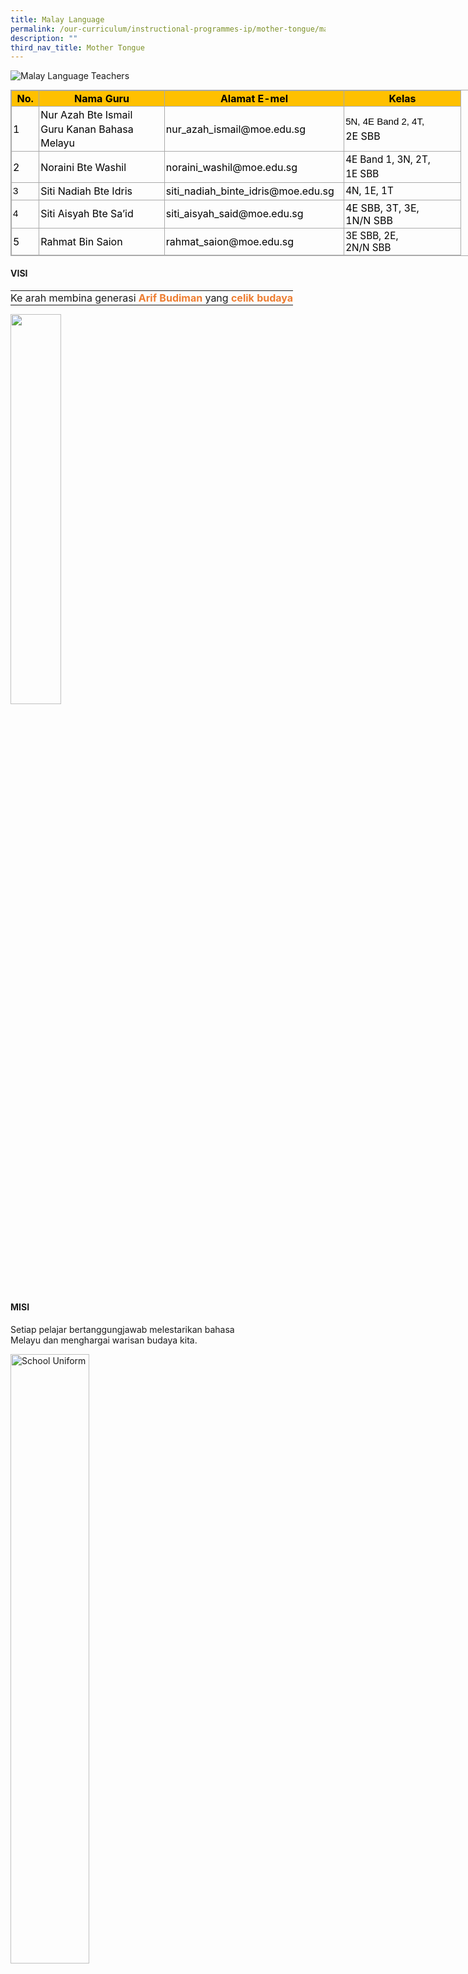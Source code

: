 ```yaml
---
title: Malay Language
permalink: /our-curriculum/instructional-programmes-ip/mother-tongue/malay-language/
description: ""
third_nav_title: Mother Tongue
---
```

![Malay Language Teachers](/images/ML%20teachers.jpeg)

<table border="0" cellspacing="0" cellpadding="0" class="iveo_table ives_tab_simple3" style="margin: 0px; outline: 0px; padding: 0px; border-collapse: collapse; border: 1px solid rgb(170, 170, 170); width: 856px;"><tbody style="margin: 0px; outline: 0px; padding: 0px;"><tr style="margin: 0px; outline: 0px; padding: 0px;"><td style="margin: 0px; outline: 0px; padding: 2px; text-align: center; border: 1px solid rgb(170, 170, 170); width: 29.4pt; background-color: rgb(255, 192, 0);"><font color="#000000" style="margin: 0px; outline: 0px; padding: 0px;"><strong style="margin: 0px; outline: 0px; padding: 0px;">No.</strong><br style="margin: 0px; outline: 0px; padding: 0px;"></font></td><td style="margin: 0px; outline: 0px; padding: 2px; text-align: center; border: 1px solid rgb(170, 170, 170); width: 146.75pt; background-color: rgb(255, 192, 0);"><font color="#000000" style="margin: 0px; outline: 0px; padding: 0px;"><strong style="margin: 0px; outline: 0px; padding: 0px;">Nama Guru</strong><br style="margin: 0px; outline: 0px; padding: 0px;"></font></td><td style="margin: 0px; outline: 0px; padding: 2px; text-align: center; border: 1px solid rgb(170, 170, 170); width: 211.75pt; background-color: rgb(255, 192, 0);"><font color="#000000" style="margin: 0px; outline: 0px; padding: 0px;"><strong style="margin: 0px; outline: 0px; padding: 0px;">Alamat E-mel</strong><br style="margin: 0px; outline: 0px; padding: 0px;"></font></td><td style="margin: 0px; outline: 0px; padding: 2px; text-align: center; border: 1px solid rgb(170, 170, 170); width: 136.35pt; background-color: rgb(255, 192, 0);"><font color="#000000" style="margin: 0px; outline: 0px; padding: 0px;"><strong style="margin: 0px; outline: 0px; padding: 0px;">Kelas</strong><br style="margin: 0px; outline: 0px; padding: 0px;"></font></td></tr><tr style="margin: 0px; outline: 0px; padding: 0px;"><td style="margin: 0px; outline: 0px; padding: 2px; text-align: center; border: 1px solid rgb(170, 170, 170); width: 29.4pt;"><div style="margin: 0px; outline: 0px; padding: 0px; line-height: 22.4px; text-align: left;"><font color="#000000" style="margin: 0px; outline: 0px; padding: 0px;"><span style="margin: 0px; outline: 0px; padding: 0px; background-color: initial;">1</span></font></div></td><td style="margin: 0px; outline: 0px; padding: 2px; text-align: center; border: 1px solid rgb(170, 170, 170); width: 146.75pt;"><div style="margin: 0px; outline: 0px; padding: 0px; line-height: 22.4px; text-align: left;"><font color="#000000" style="margin: 0px; outline: 0px; padding: 0px;"><span style="margin: 0px; outline: 0px; padding: 0px; background-color: initial;">Nur Azah Bte Ismail</span></font></div><div style="margin: 0px; outline: 0px; padding: 0px; line-height: 22.4px; text-align: left;"><font color="#000000" style="margin: 0px; outline: 0px; padding: 0px;"><span style="margin: 0px; outline: 0px; padding: 0px; background-color: initial;">Guru Kanan Bahasa Melayu</span></font></div></td><td style="margin: 0px; outline: 0px; padding: 2px; text-align: center; border: 1px solid rgb(170, 170, 170); width: 211.75pt;"><div style="margin: 0px; outline: 0px; padding: 0px; line-height: 22.4px; text-align: left;"><font color="#000000" style="margin: 0px; outline: 0px; padding: 0px;"><span style="margin: 0px; outline: 0px; padding: 0px; background-color: initial;">nur_azah_ismail@moe.edu.sg</span></font></div></td><td style="margin: 0px; outline: 0px; padding: 2px; text-align: left; border: 1px solid rgb(170, 170, 170); width: 136.35pt;"><div style="margin: 0px; outline: 0px; padding: 0px; line-height: 22.4px; text-align: left;"><span style="margin: 0px; outline: 0px; padding: 0px; color: rgb(0, 0, 0); font-family: Raleway, sans-serif; font-size: 15px;">5N, 4E Band 2, 4T,</span></div><font color="#000000" style="margin: 0px; outline: 0px; padding: 0px;"><div style="margin: 0px; outline: 0px; padding: 0px; line-height: 22.4px; text-align: left;">2E SBB</div></font></td></tr><tr style="margin: 0px; outline: 0px; padding: 0px;"><td style="margin: 0px; outline: 0px; padding: 2px; text-align: center; border: 1px solid rgb(170, 170, 170); width: 29.4pt;"><div style="margin: 0px; outline: 0px; padding: 0px; line-height: 22.4px; text-align: left;"><font color="#000000" style="margin: 0px; outline: 0px; padding: 0px;"><span style="margin: 0px; outline: 0px; padding: 0px; background-color: initial;">2</span></font></div></td><td style="margin: 0px; outline: 0px; padding: 2px; text-align: center; border: 1px solid rgb(170, 170, 170); width: 146.75pt;"><div style="margin: 0px; outline: 0px; padding: 0px; line-height: 22.4px; text-align: left;"><font color="#000000" style="margin: 0px; outline: 0px; padding: 0px;"><span style="margin: 0px; outline: 0px; padding: 0px; background-color: initial;">Noraini Bte Washil</span></font></div></td><td style="margin: 0px; outline: 0px; padding: 2px; text-align: center; border: 1px solid rgb(170, 170, 170); width: 211.75pt;"><div style="margin: 0px; outline: 0px; padding: 0px; line-height: 22.4px; text-align: left;"><font color="#000000" style="margin: 0px; outline: 0px; padding: 0px;"><span style="margin: 0px; outline: 0px; padding: 0px; background-color: initial;">noraini_washil@moe.edu.sg</span></font></div></td><td style="margin: 0px; outline: 0px; padding: 2px; text-align: center; border: 1px solid rgb(170, 170, 170); width: 136.35pt;"><div style="margin: 0px; outline: 0px; padding: 0px; line-height: 22.4px; text-align: left;"><span style="margin: 0px; outline: 0px; padding: 0px; font-size: 15.2861px;"><font color="#000000" style="margin: 0px; outline: 0px; padding: 0px;">4E Band 1, 3N, 2T,&nbsp;</font></span></div><div style="margin: 0px; outline: 0px; padding: 0px; line-height: 22.4px; text-align: left;"><span style="margin: 0px; outline: 0px; padding: 0px; font-size: 15.2861px;"><font color="#000000" style="margin: 0px; outline: 0px; padding: 0px;">1E SBB</font></span><br style="margin: 0px; outline: 0px; padding: 0px;"></div></td></tr><tr style="margin: 0px; outline: 0px; padding: 0px;"><td style="margin: 0px; outline: 0px; padding: 2px; text-align: center; border: 1px solid rgb(170, 170, 170); width: 29.4pt;"><div style="margin: 0px; outline: 0px; padding: 0px; line-height: 22.4px; text-align: left;"><font color="#000000" face="Raleway, sans-serif" style="margin: 0px; outline: 0px; padding: 0px;"><span style="margin: 0px; outline: 0px; padding: 0px; font-size: 15px;">3</span></font></div></td><td style="margin: 0px; outline: 0px; padding: 2px; text-align: center; border: 1px solid rgb(170, 170, 170); width: 146.75pt;"><div style="margin: 0px; outline: 0px; padding: 0px; line-height: 22.4px; text-align: left;"><font color="#000000" style="margin: 0px; outline: 0px; padding: 0px;"><span style="margin: 0px; outline: 0px; padding: 0px; background-color: initial;">Siti Nadiah Bte Idris</span></font></div></td><td style="margin: 0px; outline: 0px; padding: 2px; text-align: center; border: 1px solid rgb(170, 170, 170); width: 211.75pt;"><div style="margin: 0px; outline: 0px; padding: 0px; line-height: 22.4px; text-align: left;"><font color="#000000" style="margin: 0px; outline: 0px; padding: 0px;"><span style="margin: 0px; outline: 0px; padding: 0px; background-color: initial;">siti_nadiah_binte_idris@moe.edu.sg</span></font></div></td><td style="margin: 0px; outline: 0px; padding: 2px; text-align: center; border: 1px solid rgb(170, 170, 170); width: 136.35pt;"><div style="margin: 0px; outline: 0px; padding: 0px; line-height: 22.4px; text-align: left;"><span style="margin: 0px; outline: 0px; padding: 0px; font-size: 15.2861px;"><font color="#000000" style="margin: 0px; outline: 0px; padding: 0px;">4N, 1E, 1T</font></span><br style="margin: 0px; outline: 0px; padding: 0px;"></div></td></tr><tr style="margin: 0px; outline: 0px; padding: 0px;"><td style="margin: 0px; outline: 0px; padding: 2px; text-align: center; border: 1px solid rgb(170, 170, 170); width: 29.4pt;"><div style="margin: 0px; outline: 0px; padding: 0px; line-height: 22.4px; text-align: left;"><font color="#000000" face="Raleway, sans-serif" style="margin: 0px; outline: 0px; padding: 0px;"><span style="margin: 0px; outline: 0px; padding: 0px; font-size: 15px;">4</span></font></div></td><td style="margin: 0px; outline: 0px; padding: 2px; text-align: center; border: 1px solid rgb(170, 170, 170); width: 146.75pt;"><div style="margin: 0px; outline: 0px; padding: 0px; line-height: 22.4px; text-align: left;"><font color="#000000" style="margin: 0px; outline: 0px; padding: 0px;"><span style="margin: 0px; outline: 0px; padding: 0px; background-color: initial;">Siti Aisyah Bte Sa’id</span></font></div></td><td style="margin: 0px; outline: 0px; padding: 2px; text-align: center; border: 1px solid rgb(170, 170, 170); width: 211.75pt;"><div style="margin: 0px; outline: 0px; padding: 0px; line-height: 22.4px; text-align: left;"><font color="#000000" style="margin: 0px; outline: 0px; padding: 0px;"><span style="margin: 0px; outline: 0px; padding: 0px; background-color: initial;">siti_aisyah_said@moe.edu.sg</span></font></div></td><td style="margin: 0px; outline: 0px; padding: 2px; text-align: left; border: 1px solid rgb(170, 170, 170); width: 136.35pt;"><font color="#000000" style="margin: 0px; outline: 0px; padding: 0px;">4E SBB, 3T, 3E,<br style="margin: 0px; outline: 0px; padding: 0px;">1N/N SBB<br style="margin: 0px; outline: 0px; padding: 0px;"></font></td></tr><tr style="margin: 0px; outline: 0px; padding: 0px;"><td style="margin: 0px; outline: 0px; padding: 2px; text-align: left; border: 1px solid rgb(170, 170, 170); width: 29.4pt;"><font color="#000000" style="margin: 0px; outline: 0px; padding: 0px;">5</font></td><td style="margin: 0px; outline: 0px; padding: 2px; text-align: left; border: 1px solid rgb(170, 170, 170); width: 146.75pt;"><font color="#000000" style="margin: 0px; outline: 0px; padding: 0px;">Rahmat Bin Saion<br style="margin: 0px; outline: 0px; padding: 0px;"></font></td><td style="margin: 0px; outline: 0px; padding: 2px; text-align: left; border: 1px solid rgb(170, 170, 170); width: 211.75pt;"><font color="#000000" style="margin: 0px; outline: 0px; padding: 0px;">rahmat_saion@moe.edu.sg<br style="margin: 0px; outline: 0px; padding: 0px;"></font></td><td style="margin: 0px; outline: 0px; padding: 2px; text-align: left; border: 1px solid rgb(170, 170, 170); width: 136.35pt;"><span style="margin: 0px; outline: 0px; padding: 0px; font-size: 15.2861px;"><font color="#000000" style="margin: 0px; outline: 0px; padding: 0px;">3E SBB, 2E,<br style="margin: 0px; outline: 0px; padding: 0px;">2N/N SBB</font></span><br style="margin: 0px; outline: 0px; padding: 0px;"></td></tr></tbody></table>

  
  

#### VISI

<table style="margin: 0px; outline: 0px; padding: 0px;"><tbody style="margin: 0px; outline: 0px; padding: 0px;"><tr style="margin: 0px; outline: 0px; padding: 0px;"><td valign="top" style="margin: 0px; outline: 0px; padding: 0px;"><div style="margin: 0px; outline: 0px; padding: 0px; line-height: 22.4px; text-align: justify;">Ke arah membina generasi<span>&nbsp;</span><span style="margin: 0px; outline: 0px; padding: 0px; color: rgb(237, 125, 49);"><strong style="margin: 0px; outline: 0px; padding: 0px;">Arif Budiman</strong></span><span>&nbsp;</span>yang<span>&nbsp;</span><span style="margin: 0px; outline: 0px; padding: 0px; color: rgb(237, 125, 49);"><strong style="margin: 0px; outline: 0px; padding: 0px;">celik budaya</strong></span></div></td></tr></tbody></table>

<img src="/images/Malay%20Language%20Unit.jpeg"  
style="width:40%">

#### MISI

Setiap pelajar bertanggungjawab melestarikan bahasa Melayu dan menghargai warisan budaya kita.

<style>  
img {  
  display: block;  
  margin-left: auto;  
  margin-right: auto;  
}  
</style>  
<body><img src="/images/PELAYARAN%20ILMU.jpeg" alt="School Uniform" style="width:50%;">  
  
</body>

#### Usulan-usulan Unit Bahasa Melayu WGS

  

##### **1\. Cendekia Bahasa E/NA/NT**

Cedekia Bahasa merupakan kompilasi nota yang merangkumi kesemua aspek peperiksaan (Kertas 1, 2 & 3). Cendekia Bahasa dihasilkan khas oleh guru-guru Bahasa Melayu Sekolah Menengah Woodgrove dengan tujuan untuk meningkatkan kemahiran pelajar dalam Bahasa Melayu. Cendekia Bahasa akan dikemas kini setiap tahun agar kekal relevan.

  

  

##### **2\. SUKSES & BESTARI**

Buku ulang kaji SUKSES dan BESTARI merupakan kompilasi kertas peperiksaan untuk menyediakan pelajar sebelum peperiksaan. Sukses & Bestari khusus untuk pelajar-pelajar Menengah Atasan sahaja.

  

  

##### **3\. ML Bridging Programme**

ML Bridging Programme dikhususkan khas untuk pelajar-pelajar Menengah Satu. Program yang berlangsung sepanjang satu semester ini bertujuan untuk membantu pelajar-pelajar Menengah Satu merapatkan jurang kemahiran berbahasa Melayu di sekolah rendah dan sekolah menengah.

  

  

##### **4\. Coretan Aksara**

Coretan Aksara merupakan kompilsai bahan-bahan bacaan yang dikumpulkan khas untuk pelajar.

  

  

##### **5\. Pakej Sembang Spontan**

Pakej Sembang Spontan merupakan kompilasi bahan-bahan lisan berdasarkan topik yang terdapat dalam buku teks.

  

  

##### **6\. Drama Dalam Pendidikan untuk Para Pelajar Menengah 3**

Bengkel ini diadakan sejak 2019 untuk menghasilkan para pelajar yang berkeyakinan serta berminda kreatif dalam mengasah kemahiran interaksi lisan. Program sepanjang 12 sesi memberikan peluang bagi pelajar keluar dari norma pembelajaran di dalam kelas. Pada akhir sesi, para pelajar berpeluang untuk mementaskan hasil karya mereka.

<iframe src="https://docs.google.com/presentation/d/e/2PACX-1vRpg0K3MAYP2yf5QDqutcWjbSkPsSfiTDf0yNuX_s-22QslKzcpfDwu_oUpS4irZVmfYu36A_QJqqy1/embed?start=true&amp;loop=true&amp;delayms=3000" frameborder="0" width="960" height="569" allowfullscreen="true"></iframe>

##### **7\. Bengkel Penulisan Kreatif untuk Para Pelajar Menengah 4**

Bengkel Penulisan Kreatif telah diadakan sejak tahun 2016 untuk mengasah kemahiran penulisan mereka. Bengkel ini dikelolakan oleh penyampai yang berkaliber bagi menyuntik kreativiti serta bahasa kreativiti dalam penghasilan plot serta bahasa.

<iframe allowfullscreen="true" height="569" width="960" frameborder="0" src="https://docs.google.com/presentation/d/e/2PACX-1vSppk6Aahs5KNySeMJuibDWHWy2Aa7-ngaOvP88CNvBr7F4V8bkPEHTEDPxs11GZVHkFJgx_91yjjOz/embed?start=true&amp;loop=true&amp;delayms=3000"></iframe>

##### **8\. Pertandingan Sahibba**

Sekolah Menengah Woodgrove telah menjadi tuan rumah bagi Pertandingan Sahibba untuk keempat-empat zon di peringkat nasional. Pertandingan ini didedahkan kepada para pelajar untuk memperkasakan kosa kata serta memupuk sikap kesetiakawanan.

<iframe src="https://docs.google.com/presentation/d/e/2PACX-1vT-biPo8kKJbs16vTPsiD6dg9fZrkbIoXBEPAaWBB44YNgxFJpD1cmcVCYTMXhefmTgI-jrQDd90pfc/embed?start=true&amp;loop=true&amp;delayms=3000" frameborder="0" width="960" height="569" allowfullscreen="true"></iframe>

#### Pembangunan Professional untuk Guru

1.  Pembentangan di Seminar Bahasa Melayu 2020
    
    Unit Bahasa Melayu aktif dalam pembentangan di Seminar Bahasa Melayu pada peringkat nasional.

<iframe allowfullscreen="true" height="569" width="960" frameborder="0" src="https://docs.google.com/presentation/d/e/2PACX-1vQ6gFuFTa8gYjk0e9smMdWW7cmgZVlEV4ITFVEXCwF63HJuIDcP1d5wq_ueq6srqYsztVsirqNyQ9nL/embed?start=true&amp;loop=true&amp;delayms=3000"></iframe>